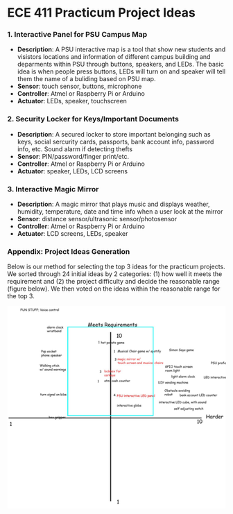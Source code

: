 # ECE 411 Practicum Project Ideas

### 1. Interactive Panel for PSU Campus Map
- **Description**: A PSU interactive map is a tool that show new students and visistors locations and information of different campus building and deparments within PSU through buttons, speakers, and LEDs. The basic idea is when people press buttons, LEDs will turn on and speaker will tell them the name of a buliding based on PSU map.
- **Sensor**: touch sensor, buttons, microphone
- **Controller**: Atmel or Raspberry Pi or Arduino
- **Actuator**: LEDs, speaker, touchscreen

### 2. Security Locker for Keys/Important Documents
- **Description**: A secured locker to store important belonging such as keys, social sercurity cards, passports, bank account info, password info, etc. Sound alarm if detecting thefts
- **Sensor**: PIN/password/finger print/etc.
- **Controller**: Atmel or Raspberry Pi or Arduino
- **Actuator**: speaker, LEDs, LCD screens

### 3. Interactive Magic Mirror
- **Description**: A magic mirror that plays music and displays weather, humidity, temperature, date and time info when a user look at the mirror
- **Sensor**: distance sensor/ultrasonic sensor/photosensor
- **Controller**: Atmel or Raspberry Pi or Arduino
- **Actuator**: LCD screens, LEDs, speaker

### Appendix: Project Ideas Generation
Below is our method for selecting the top 3 ideas for the practicum projects. We sorted through 24 initial ideas by 2 categories: (1) how well it meets the requirement and (2) the project difficulty and decide the reasonable range (figure below). We then voted on the ideas within the reasonable range for the top 3.

![idea generation](idea_generation.jpg)

